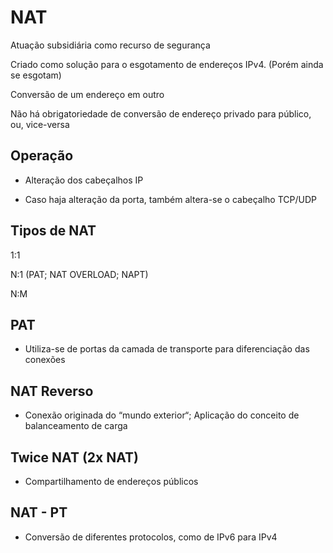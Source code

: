 
# NAT

Atuação subsidiária como recurso de segurança

Criado como solução para o esgotamento de endereços IPv4. (Porém ainda se esgotam)

Conversão de um endereço em outro 

Não há obrigatoriedade de conversão de endereço privado para público, ou, vice-versa


## Operação

- Alteração dos cabeçalhos IP

- Caso haja alteração da porta, também altera-se o cabeçalho TCP/UDP


## Tipos de NAT

1:1

N:1 (PAT; NAT OVERLOAD; NAPT)

N:M


## PAT

- Utiliza-se de portas da camada de transporte para diferenciação das conexões

## NAT Reverso

- Conexão originada do “mundo exterior“; Aplicação do conceito de balanceamento de carga

## Twice NAT (2x NAT)

- Compartilhamento de endereços públicos 

## NAT - PT

- Conversão de diferentes protocolos, como de IPv6 para IPv4